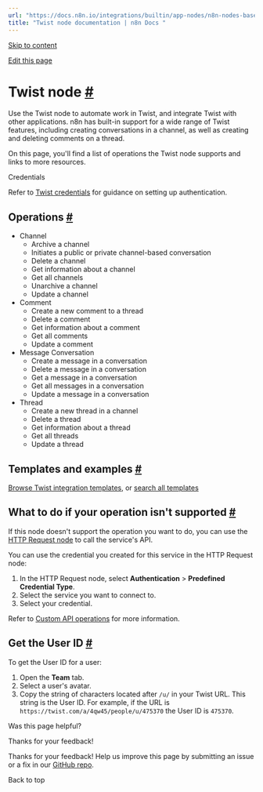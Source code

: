 ```yaml
---
url: "https://docs.n8n.io/integrations/builtin/app-nodes/n8n-nodes-base.twist/"
title: "Twist node documentation | n8n Docs "
---
```


[Skip to content](https://docs.n8n.io/integrations/builtin/app-nodes/n8n-nodes-base.twist/#twist-node)

[Edit this page](https://github.com/n8n-io/n8n-docs/edit/main/docs/integrations/builtin/app-nodes/n8n-nodes-base.twist.md "Edit this page")

# Twist node [\#](https://docs.n8n.io/integrations/builtin/app-nodes/n8n-nodes-base.twist/\#twist-node "Permanent link")

Use the Twist node to automate work in Twist, and integrate Twist with other applications. n8n has built-in support for a wide range of Twist features, including creating conversations in a channel, as well as creating and deleting comments on a thread.

On this page, you'll find a list of operations the Twist node supports and links to more resources.

Credentials

Refer to [Twist credentials](https://docs.n8n.io/integrations/builtin/credentials/twist/) for guidance on setting up authentication.

## Operations [\#](https://docs.n8n.io/integrations/builtin/app-nodes/n8n-nodes-base.twist/\#operations "Permanent link")

- Channel
  - Archive a channel
  - Initiates a public or private channel-based conversation
  - Delete a channel
  - Get information about a channel
  - Get all channels
  - Unarchive a channel
  - Update a channel
- Comment
  - Create a new comment to a thread
  - Delete a comment
  - Get information about a comment
  - Get all comments
  - Update a comment
- Message Conversation
  - Create a message in a conversation
  - Delete a message in a conversation
  - Get a message in a conversation
  - Get all messages in a conversation
  - Update a message in a conversation
- Thread
  - Create a new thread in a channel
  - Delete a thread
  - Get information about a thread
  - Get all threads
  - Update a thread

## Templates and examples [\#](https://docs.n8n.io/integrations/builtin/app-nodes/n8n-nodes-base.twist/\#templates-and-examples "Permanent link")

[Browse Twist integration templates](https://n8n.io/integrations/twist/), or [search all templates](https://n8n.io/workflows/)

## What to do if your operation isn't supported [\#](https://docs.n8n.io/integrations/builtin/app-nodes/n8n-nodes-base.twist/\#what-to-do-if-your-operation-isnt-supported "Permanent link")

If this node doesn't support the operation you want to do, you can use the [HTTP Request node](https://docs.n8n.io/integrations/builtin/core-nodes/n8n-nodes-base.httprequest/) to call the service's API.

You can use the credential you created for this service in the HTTP Request node:

1. In the HTTP Request node, select **Authentication** \> **Predefined Credential Type**.
2. Select the service you want to connect to.
3. Select your credential.

Refer to [Custom API operations](https://docs.n8n.io/integrations/custom-operations/) for more information.

## Get the User ID [\#](https://docs.n8n.io/integrations/builtin/app-nodes/n8n-nodes-base.twist/\#get-the-user-id "Permanent link")

To get the User ID for a user:

1. Open the **Team** tab.
2. Select a user's avatar.
3. Copy the string of characters located after `/u/` in your Twist URL. This string is the User ID. For example, if the URL is `https://twist.com/a/4qw45/people/u/475370` the User ID is `475370`.

Was this page helpful?






Thanks for your feedback!






Thanks for your feedback! Help us improve this page by submitting an issue or a fix in our [GitHub repo](https://github.com/n8n-io/n8n-docs).


Back to top
